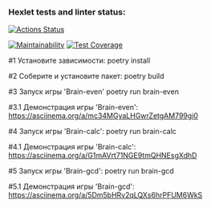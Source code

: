 ### Hexlet tests and linter status:

[![Actions Status](https://github.com/onSTRANN1Y/python-project-49/actions/workflows/hexlet-check.yml/badge.svg)](https://github.com/onSTRANN1Y/python-project-49/actions)

[![Maintainability](https://api.codeclimate.com/v1/badges/92ecef7fa48501f2d7cd/maintainability)](https://codeclimate.com/github/onSTRANN1Y/python-project-49/maintainability)
[![Test Coverage](https://api.codeclimate.com/v1/badges/92ecef7fa48501f2d7cd/test_coverage)](https://codeclimate.com/github/onSTRANN1Y/python-project-49/test_coverage)



#1	Установите зависимости:
    poetry install


#2	Соберите и установите пакет:
    poetry build


#3	Запуск игры 'Brain-even'
    poetry run brain-even

#3.1	Демонстрация игры 'Brain-even':
    https://asciinema.org/a/mc34MGyaLHGwrZetgAM799gi0




#4	Запуск игры 'Brain-calc':
    poetry run brain-calc

#4.1	Демонстрация игры 'Brain-calc':
    https://asciinema.org/a/G1mAVrt71NGE9tmQHNEsgXdhD


	
#5	Запуск игры 'Brain-gcd':
    poetry run brain-gcd

#5.1	Демонстрация игры 'Brain-gcd':
    https://asciinema.org/a/5Dm5bHRv2qLQXs6hrPFUM6WkS
